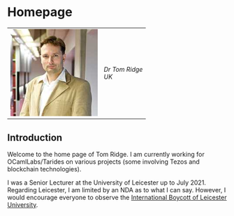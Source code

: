 # Homepage

<table><tr>
<td>
<img src='torso.jpg'></img>
</td>
<td>
<address>
Dr Tom Ridge<br/>
UK<br/>
</address>
</td>
</tr></table>

## Introduction

Welcome to the home page of Tom Ridge. I am currently working for
OCamlLabs/Tarides on various projects (some involving Tezos and
blockchain technologies).

I was a Senior Lecturer at the University of Leicester up to
July 2021. Regarding Leicester, I am limited by an NDA as to what I
can say. However, I would encourage everyone to observe the
[International Boycott of Leicester
University](https://www.ucu.org.uk/supportTheLeicesterBoycott).


